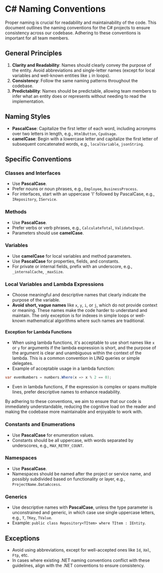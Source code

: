 # C# Naming Conventions

Proper naming is crucial for readability and maintainability of the code. This document outlines the naming conventions for the C# projects to ensure consistency across our codebase. Adhering to these conventions is important for all team members.

## General Principles

1. **Clarity and Readability**: Names should clearly convey the purpose of the entity. Avoid abbreviations and single-letter names (except for local variables and well-known entities like `i` in loops).
2. **Consistency**: Follow the same naming patterns throughout the codebase.
3. **Predictability**: Names should be predictable, allowing team members to infer what an entity does or represents without needing to read the implementation.

## Naming Styles

- **PascalCase**: Capitalize the first letter of each word, including acronyms over two letters in length, e.g., `HtmlButton`, `CpuUsage`.
- **camelCase**: Begin with a lowercase letter and capitalize the first letter of subsequent concatenated words, e.g., `localVariable`, `jsonString`.

## Specific Conventions

### Classes and Interfaces

- Use **PascalCase**.
- Prefer nouns or noun phrases, e.g., `Employee`, `BusinessProcess`.
- For interfaces, start with an uppercase 'I' followed by PascalCase, e.g., `IRepository`, `IService`.

### Methods

- Use **PascalCase**.
- Prefer verbs or verb phrases, e.g., `CalculateTotal`, `ValidateInput`.
- Parameters should use **camelCase**.

### Variables

- Use **camelCase** for local variables and method parameters.
- Use **PascalCase** for properties, fields, and constants.
- For private or internal fields, prefix with an underscore, e.g., `_internalCache`, `_maxSize`.

### Local Variables and Lambda Expressions

- Choose meaningful and descriptive names that clearly indicate the purpose of the variable.
- **Avoid short, vague names** like `x`, `y`, `i`, or `j`, which do not provide context or meaning. These names make the code harder to understand and maintain. The only exception is for indexes in simple loops or well-known mathematical algorithms where such names are traditional.

#### Exception for Lambda Functions

- When using lambda functions, it's acceptable to use short names like `x` or `y` for arguments if the lambda expression is short, and the purpose of the argument is clear and unambiguous within the context of the lambda. This is a common convention in LINQ queries or simple delegates.
- Example of acceptable usage in a lambda function:

```csharp
var evenNumbers = numbers.Where(x => x % 2 == 0);
```

- Even in lambda functions, if the expression is complex or spans multiple lines, prefer descriptive names to enhance readability.

By adhering to these conventions, we aim to ensure that our code is immediately understandable, reducing the cognitive load on the reader and making the codebase more maintainable and enjoyable to work with.

### Constants and Enumerations

- Use **PascalCase** for enumeration values.
- Constants should be all uppercase, with words separated by underscores, e.g., `MAX_RETRY_COUNT`.

### Namespaces

- Use **PascalCase**.
- Namespaces should be named after the project or service name, and possibly subdivided based on functionality or layer, e.g., `ProjectName.DataAccess`.

### Generics

- Use descriptive names with **PascalCase**, unless the type parameter is unconstrained and generic, in which case use single uppercase letters, e.g., `T`, `TKey`, `TValue`.
- Example: `public class Repository<TItem> where TItem : IEntity`.

## Exceptions

- Avoid using abbreviations, except for well-accepted ones like `Id`, `Xml`, `Ftp`, etc.
- In cases where existing .NET naming conventions conflict with these guidelines, align with the .NET conventions to ensure consistency.
